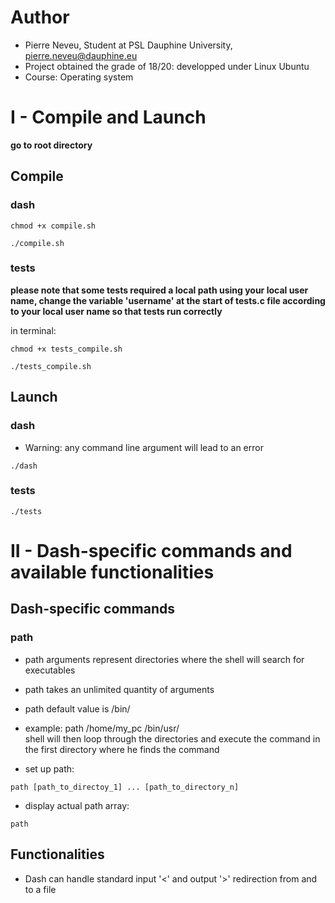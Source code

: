 # Author
* Pierre Neveu, Student at PSL Dauphine University, pierre.neveu@dauphine.eu
* Project obtained the grade of 18/20: developped under Linux Ubuntu
* Course: Operating system
# I - Compile and Launch
**go to root directory**
## Compile
### dash
```
chmod +x compile.sh
```
```
./compile.sh
```
### tests

**please note that some tests required a local path using your local user name, change the variable 'username' at the start of tests.c file according to your local user name so that tests run correctly**
 
in terminal: 
```
chmod +x tests_compile.sh
```
```
./tests_compile.sh
```
## Launch
### dash
* Warning: any command line argument will lead to an error
```
./dash
```
### tests
```
./tests
```
# II - Dash-specific commands and available functionalities
## Dash-specific commands
### path
* path arguments represent directories where the shell will search for executables
* path takes an unlimited quantity of arguments
* path default value is /bin/
* example: path /home/my_pc /bin/usr/  
    shell will then loop through the directories and execute the command
    in the first directory where he finds the command

* set up path:
```shell
path [path_to_directoy_1] ... [path_to_directory_n]
```

* display actual path array:
```shell
path
```
## Functionalities
* Dash can handle standard input '<' and output '>' redirection from and to a file
